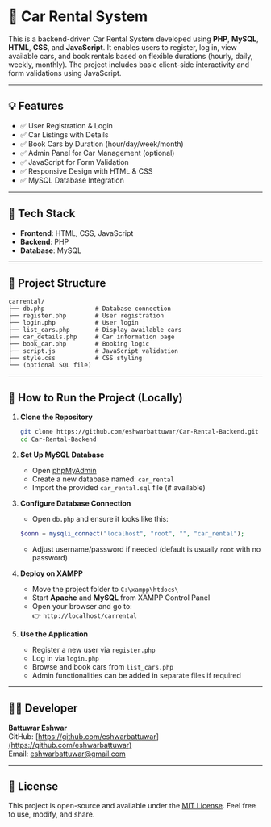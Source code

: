 
# 🚗 Car Rental System 

This is a backend-driven Car Rental System developed using **PHP**, **MySQL**, **HTML**, **CSS**, and **JavaScript**. It enables users to register, log in, view available cars, and book rentals based on flexible durations (hourly, daily, weekly, monthly). The project includes basic client-side interactivity and form validations using JavaScript.

---

## 💡 Features
- ✅ User Registration & Login
- ✅ Car Listings with Details
- ✅ Book Cars by Duration (hour/day/week/month)
- ✅ Admin Panel for Car Management (optional)
- ✅ JavaScript for Form Validation
- ✅ Responsive Design with HTML & CSS
- ✅ MySQL Database Integration

---

## 🧰 Tech Stack
- **Frontend**: HTML, CSS, JavaScript  
- **Backend**: PHP  
- **Database**: MySQL  

---

## 📁 Project Structure
```
carrental/
├── db.php              # Database connection
├── register.php        # User registration
├── login.php           # User login
├── list_cars.php       # Display available cars
├── car_details.php     # Car information page
├── book_car.php        # Booking logic
├── script.js           # JavaScript validation
├── style.css           # CSS styling
└── (optional SQL file)
```

---

## 🚀 How to Run the Project (Locally)

1. **Clone the Repository**
   ```bash
   git clone https://github.com/eshwarbattuwar/Car-Rental-Backend.git
   cd Car-Rental-Backend
   ```

2. **Set Up MySQL Database**
   - Open [phpMyAdmin](http://localhost/phpmyadmin)
   - Create a new database named: `car_rental`
   - Import the provided `car_rental.sql` file (if available)

3. **Configure Database Connection**
   - Open `db.php` and ensure it looks like this:
   ```php
   $conn = mysqli_connect("localhost", "root", "", "car_rental");
   ```
   - Adjust username/password if needed (default is usually `root` with no password)

4. **Deploy on XAMPP**
   - Move the project folder to `C:\xampp\htdocs\`
   - Start **Apache** and **MySQL** from XAMPP Control Panel
   - Open your browser and go to:  
     👉 `http://localhost/carrental`

5. **Use the Application**
   - Register a new user via `register.php`
   - Log in via `login.php`
   - Browse and book cars from `list_cars.php`
   - Admin functionalities can be added in separate files if required

---

## 👨‍💻 Developer

**Battuwar Eshwar**  
GitHub: [https://github.com/eshwarbattuwar](https://github.com/eshwarbattuwar)  
Email: eshwarbattuwar@gmail.com

---

## 📄 License

This project is open-source and available under the [MIT License](https://opensource.org/licenses/MIT). Feel free to use, modify, and share.
